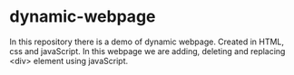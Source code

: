 # dynamic-webpage
In this repository there is a demo of dynamic webpage. Created in HTML, css and javaScript. In this webpage we are adding, deleting and replacing &lt;div> element using javaScript.
